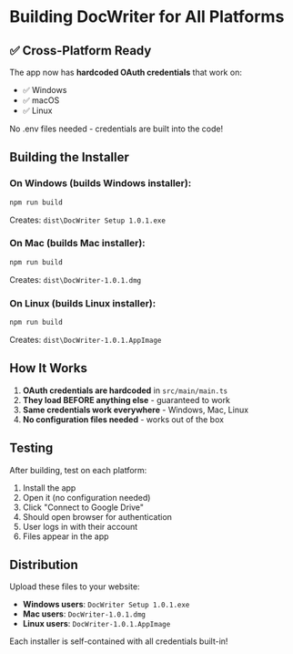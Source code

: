 # Building DocWriter for All Platforms

## ✅ Cross-Platform Ready

The app now has **hardcoded OAuth credentials** that work on:
- ✅ Windows
- ✅ macOS  
- ✅ Linux

No .env files needed - credentials are built into the code!

## Building the Installer

### On Windows (builds Windows installer):
```bash
npm run build
```
Creates: `dist\DocWriter Setup 1.0.1.exe`

### On Mac (builds Mac installer):
```bash
npm run build
```
Creates: `dist\DocWriter-1.0.1.dmg`

### On Linux (builds Linux installer):
```bash
npm run build
```
Creates: `dist\DocWriter-1.0.1.AppImage`

## How It Works

1. **OAuth credentials are hardcoded** in `src/main/main.ts`
2. **They load BEFORE anything else** - guaranteed to work
3. **Same credentials work everywhere** - Windows, Mac, Linux
4. **No configuration files needed** - works out of the box

## Testing

After building, test on each platform:
1. Install the app
2. Open it (no configuration needed)
3. Click "Connect to Google Drive"
4. Should open browser for authentication
5. User logs in with their account
6. Files appear in the app

## Distribution

Upload these files to your website:
- **Windows users**: `DocWriter Setup 1.0.1.exe`
- **Mac users**: `DocWriter-1.0.1.dmg`
- **Linux users**: `DocWriter-1.0.1.AppImage`

Each installer is self-contained with all credentials built-in!